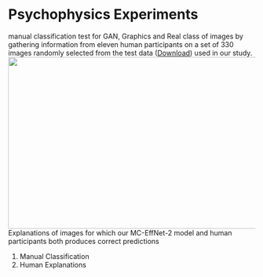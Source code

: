 # Psychophysics Experiments

manual classification test for GAN, Graphics and Real class of images by gathering information from eleven human participants on a set of 330 images randomly selected from the test data ([Download](https://www.google.com)) used in our study. </br>
<img src = "https://github.com/manjaryp/GANvsGraphicsvsReal/blob/main/images/psychophysics.png" width="900" height="350">
Explanations of images for which our MC-EffNet-2 model and human participants both produces correct predictions

1. Manual Classification </br>
2. Human Explanations
